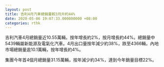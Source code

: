 ```yaml
---
layout: post
title: 吉利4月汽車總銷量較3月升約44%
date: 2020-05-06 19:07:33.000000000 +08:00
categories: rthk
---
```


吉利汽車4月總銷量近10.55萬輛，按年增長約2%，按月增長約44%。總銷量中5439輛屬新能源及電氣化汽車。4月出口量按年減少約38%，跌至4366輛，內地市場總銷量逾10.1萬輛，按年增長約4%。

集團今年首4個月總銷量31.15萬輛，按年減少約34%，達到今年銷量目標22%。
